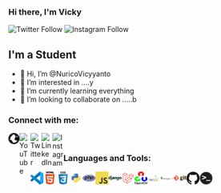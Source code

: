 ### Hi there, I'm Vicky
![Twitter Follow](https://img.shields.io/twitter/follow/nurico_vicky?color=1DA1F2&logo=twitter&style=for-the-badge)
![Instagram Follow](https://img.shields.io/instagram/follow/nurico_vicky?color=1DA1F2&logo=instagram&style=for-the-badge)

## I'm a Student
- 👋 Hi, I’m @NuricoVicyyanto
- 👀 I’m interested in ....y
- 🌱 I’m currently learning everything
- 💞️ I’m looking to collaborate on .....b

<!---
NuricoVicyyanto/NuricoVicyyanto is a ✨ special ✨ repository because its `README.md` (this file) appears on your GitHub profile.
You can click the Preview link to take a look at your changes.
--->
### Connect with me:

<img align="left" alt="Globe" width="22px" src="https://raw.githubusercontent.com/iconic/open-iconic/master/svg/globe.svg" />
<img align="left" alt="YouTube" width="22px" src="https://cdn.jsdelivr.net/npm/simple-icons@v3/icons/youtube.svg" />
<img align="left" alt="Twitter" width="22px" src="https://cdn.jsdelivr.net/npm/simple-icons@v3/icons/twitter.svg" />
<img align="left" alt="LinkedIn" width="22px" src="https://cdn.jsdelivr.net/npm/simple-icons@v3/icons/linkedin.svg" />
<img align="left" alt="Instagram" width="22px" src="https://cdn.jsdelivr.net/npm/simple-icons@v3/icons/instagram.svg" />

</br>

### Languages and Tools:

<img align="left" alt="Visual Studio Code" width="26px" src="https://raw.githubusercontent.com/github/explore/80688e429a7d4ef2fca1e82350fe8e3517d3494d/topics/visual-studio-code/visual-studio-code.png" />
<img align="left" alt="HTML5" width="26px" src="https://raw.githubusercontent.com/github/explore/80688e429a7d4ef2fca1e82350fe8e3517d3494d/topics/html/html.png" />
<img align="left" alt="CSS3" width="26px" src="https://raw.githubusercontent.com/github/explore/80688e429a7d4ef2fca1e82350fe8e3517d3494d/topics/css/css.png" />
<img align="left" alt="Python" width="26px" src="https://raw.githubusercontent.com/github/explore/80688e429a7d4ef2fca1e82350fe8e3517d3494d/topics/python/python.png" />
<img align="left" alt="PHP" width="26px" src="https://raw.githubusercontent.com/github/explore/80688e429a7d4ef2fca1e82350fe8e3517d3494d/topics/php/php.png" />
<img align="left" alt="JS" width="26px" src="https://raw.githubusercontent.com/github/explore/80688e429a7d4ef2fca1e82350fe8e3517d3494d/topics/javascript/javascript.png" />
<img align="left" alt="Django" width="26px" src="https://raw.githubusercontent.com/github/explore/80688e429a7d4ef2fca1e82350fe8e3517d3494d/topics/django/django.png" />
<img align="left" alt="Laravel" width="26px" src="https://raw.githubusercontent.com/github/explore/80688e429a7d4ef2fca1e82350fe8e3517d3494d/topics/laravel/laravel.png" />
<img align="left" alt="Laravel" width="26px" src="https://raw.githubusercontent.com/github/explore/80688e429a7d4ef2fca1e82350fe8e3517d3494d/topics/opencv/opencv.png" />
<img align="left" alt="MySQL" width="26px" src="https://raw.githubusercontent.com/github/explore/80688e429a7d4ef2fca1e82350fe8e3517d3494d/topics/mysql/mysql.png" />
<img align="left" alt="MongoDB" width="26px" src="https://raw.githubusercontent.com/github/explore/80688e429a7d4ef2fca1e82350fe8e3517d3494d/topics/mongodb/mongodb.png" />
<img align="left" alt="Git" width="26px" src="https://raw.githubusercontent.com/github/explore/80688e429a7d4ef2fca1e82350fe8e3517d3494d/topics/git/git.png" />
<img align="left" alt="GitHub" width="26px" src="https://raw.githubusercontent.com/github/explore/78df643247d429f6cc873026c0622819ad797942/topics/github/github.png" />
<img align="left" alt="Terminal" width="26px" src="https://raw.githubusercontent.com/github/explore/80688e429a7d4ef2fca1e82350fe8e3517d3494d/topics/terminal/terminal.png" />
